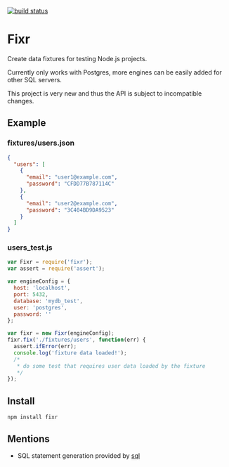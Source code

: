 [![build status](https://secure.travis-ci.org/freewil/node-fixr.png)](http://travis-ci.org/freewil/node-fixr)
# Fixr

Create data fixtures for testing Node.js projects.

Currently only works with Postgres, more engines can be easily added for
other SQL servers.

This project is very new and thus the API is subject to incompatible changes.

## Example

### fixtures/users.json

```json
{
  "users": [
    {
      "email": "user1@example.com",
      "password": "CFDD77B787114C"
    },
    {
      "email": "user2@example.com",
      "password": "3C404BD9DA9523"
    }
  ]
}
```

### users_test.js

```js
var Fixr = require('fixr');
var assert = require('assert');

var engineConfig = {
  host: 'localhost',
  port: 5432,
  database: 'mydb_test',
  user: 'postgres',
  password: ''
};

var fixr = new Fixr(engineConfig);
fixr.fix('./fixtures/users', function(err) {
  assert.ifError(err);
  console.log('fixture data loaded!');
  /*
   * do some test that requires user data loaded by the fixture
   */
});
```

## Install

```
npm install fixr
```

## Mentions
* SQL statement generation provided by [sql](https://github.com/brianc/node-sql)
